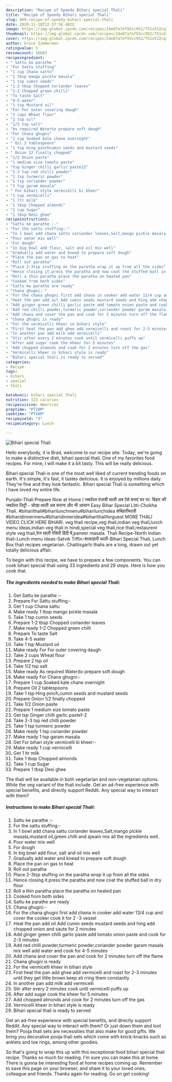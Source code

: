 ```yaml
---
description: "Recipe of Speedy Bihari special Thali"
title: "Recipe of Speedy Bihari special Thali"
slug: 869-recipe-of-speedy-bihari-special-thali
date: 2020-11-18T22:37:56.482Z
image: https://img-global.cpcdn.com/recipes/24e87a7ef93cc952/751x532cq70/bihari-special-thali-recipe-main-photo.jpg
thumbnail: https://img-global.cpcdn.com/recipes/24e87a7ef93cc952/751x532cq70/bihari-special-thali-recipe-main-photo.jpg
cover: https://img-global.cpcdn.com/recipes/24e87a7ef93cc952/751x532cq70/bihari-special-thali-recipe-main-photo.jpg
author: Grace Zimmerman
ratingvalue: 5
reviewcount: 16683
recipeingredient:
- " Sattu ke parathe "
- "For Sattu stuffing"
- "1 cup Chana sattu"
- "1 tbsp mango pickle masala"
- "1 tsp cumin seeds"
- "1-2 tbsp Chopped coriander leaves"
- "1-2 Chopped green chilli"
- "To taste Salt"
- "4-5 water"
- "1 tsp Mustard oil"
- "For For outer covering daugh"
- "2 cups Wheat flour"
- "2 tsp oil"
- "1/2 tsp salt"
- "As required Waterto prepare soft dough"
- "For Chana ghugni"
- "1 cup Soaked kale chane overnight"
- " Oil 2 tablespoons"
- "1 tsp Hing pinchcumin seeds and mustard seeds"
- " Onion 12 finally chopped"
- "1/2 Onion paste"
- "1 medium size tomato paste"
- "tsp Ginger chilli garlic paste12"
- "2-3 tsp red chilli powder"
- "1 tsp turmeric powder"
- "1 tsp coriander powder"
- "1 tsp garam masala"
- " For bihari style vermicelli ki kheer"
- "1 cup vermicelli"
- "1 ltr milk"
- "1 tbsp Chopped almonds"
- "1 cup Sugar"
- "1 tbsp Desi ghee"
recipeinstructions:
- "Sattu ke parathe :-"
- "For the sattu stuffing:-"
- "In 1 bowl add chana sattu coriander leaves,Salt,mango pickle masala,mustard oil,green chilli and ajwain mix all the ingredients well."
- "Pour water mix well"
- "For dough"
- "In big bowl add flour, salt and oil mix well"
- "Gradually add water and knead to prepare soft dough"
- "Place the pan on gas to heat"
- "Roll out paratha"
- "Place 2-3tsp stuffing on the paratha wrap it up from all the sides"
- "Hence closing it.press the paratha and now coat the stuffed ball in dry flour"
- "Roll a thin paratha place the paratha on heated pan"
- "Cooked from both sides"
- "Sattu ke parathe are ready"
- "Chana ghugni:-"
- "For the chana ghugni first add chana in cooker add water 13/4 cup and cover the cooker cook it for 2 -3 vessel"
- "Heat the pan add oil Add cumin seeds mustard seeds and hing add chopped onion and saute for 2 minutes"
- "Add ginger green chilli garlic paste add tomato onion paste and cook for 2-3 minutes"
- "Add red chilli powder,turmeric powder,coriander powder garam masala mix well add water and cook for 4-5 minutes"
- "Add chana and cover the pan and cook for 2 minutes turn off the flame"
- "Chana ghugni is ready"
- "For the vermicelli kheer in bihari style"
- "First heat the pan add ghee add vermicelli and roast for 2-3 minutes until they get little brown keep sti rring them constantly"
- "In another pan add milk add vermicelli"
- "Stir after every 2 minutes cook until vermicelli puffs up"
- "After add sugar cook the kheer for 5 minutes"
- "Add chopped almonds and cook for 2 minutes turn off the gas"
- "Vermicelli kheer in bihari style is ready"
- "Bihari special thali is ready to served"
categories:
- Recipe
tags:
- bihari
- special
- thali

katakunci: bihari special thali 
nutrition: 123 calories
recipecuisine: American
preptime: "PT28M"
cooktime: "PT49M"
recipeyield: "3"
recipecategory: Lunch

---
```



![Bihari special Thali](https://img-global.cpcdn.com/recipes/24e87a7ef93cc952/751x532cq70/bihari-special-thali-recipe-main-photo.jpg)

Hello everybody, it is Brad, welcome to our recipe site. Today, we're going to make a distinctive dish, bihari special thali. One of my favorites food recipes. For mine, I will make it a bit tasty. This will be really delicious.

Bihari special Thali is one of the most well liked of current trending foods on earth. It's simple, it's fast, it tastes delicious. It is enjoyed by millions daily. They're fine and they look fantastic. Bihari special Thali is something which I have loved my entire life.

Punjabi-Thali Prepare Now at Home I जबर्दस्त पंजाबी थाली अब ऐसे बनाएं घर पर. बिहार की जबर्दस्त लिट्टी - चोखा थाली अब बनाना और भी आसान Easy Bihar Special Litti-Chokha Thali. #biharithali#biharilunchmenu#biharilunchidea #बिहारीथाली #biharidinnermenu#biharidinneridea#biharithaliforguest MORE THALI VIDEO CLICK HERE BIHARI. veg thali recipe,veg thali,indian veg thali,lunch menu ideas,indian veg thali in hindi,special veg thali,rice thali,restaurent style veg thali,वेज थाली रेसिपी हिंदी में,paneer masala. Thali Recipe-North indian thali-Lunch menu ideas-Satvik Tiffin-शाकाहारी थाली-Bihari Special Thali, Lunch Box thali recipes vegetarian. Chattisgarhi thalis are a long, drawn out yet totally delicious affair.


To begin with this recipe, we have to prepare a few components. You can cook bihari special thali using 33 ingredients and 29 steps. Here is how you cook that.

<!--inarticleads1-->

##### The ingredients needed to make Bihari special Thali:

1. Get  Sattu ke parathe :-
1. Prepare For Sattu stuffing:-
1. Get 1 cup Chana sattu
1. Make ready 1 tbsp mango pickle masala
1. Take 1 tsp cumin seeds
1. Prepare 1-2 tbsp Chopped coriander leaves
1. Make ready 1-2 Chopped green chilli
1. Prepare To taste Salt
1. Take 4-5 water
1. Take 1 tsp Mustard oil
1. Make ready For For outer covering daugh
1. Take 2 cups Wheat flour
1. Prepare 2 tsp oil
1. Take 1/2 tsp salt
1. Make ready As required Water(to prepare soft dough
1. Make ready For Chana ghugni:-
1. Prepare 1 cup Soaked kale chane overnight
1. Prepare  Oil 2 tablespoons
1. Take 1 tsp Hing pinch,cumin seeds and mustard seeds
1. Prepare  Onion 1/2 finally chopped
1. Take 1/2 Onion paste
1. Prepare 1 medium size tomato paste
1. Get tsp Ginger chilli garlic paste1-2
1. Take 2-3 tsp red chilli powder
1. Take 1 tsp turmeric powder
1. Make ready 1 tsp coriander powder
1. Make ready 1 tsp garam masala
1. Get  For bihari style vermicelli ki kheer:-
1. Make ready 1 cup vermicelli
1. Get 1 ltr milk
1. Take 1 tbsp Chopped almonds
1. Take 1 cup Sugar
1. Prepare 1 tbsp Desi ghee


The thali will be available in both vegetarian and non-vegetarian options. While the veg variant of the thali include. Get an ad-free experience with special benefits, and directly support Reddit. Any special way to interact with them? 

<!--inarticleads2-->

##### Instructions to make Bihari special Thali:

1. Sattu ke parathe :-
1. For the sattu stuffing:-
1. In 1 bowl add chana sattu coriander leaves,Salt,mango pickle masala,mustard oil,green chilli and ajwain mix all the ingredients well.
1. Pour water mix well
1. For dough
1. In big bowl add flour, salt and oil mix well
1. Gradually add water and knead to prepare soft dough
1. Place the pan on gas to heat
1. Roll out paratha
1. Place 2-3tsp stuffing on the paratha wrap it up from all the sides
1. Hence closing it.press the paratha and now coat the stuffed ball in dry flour
1. Roll a thin paratha place the paratha on heated pan
1. Cooked from both sides
1. Sattu ke parathe are ready
1. Chana ghugni:-
1. For the chana ghugni first add chana in cooker add water 13/4 cup and cover the cooker cook it for 2 -3 vessel
1. Heat the pan add oil Add cumin seeds mustard seeds and hing add chopped onion and saute for 2 minutes
1. Add ginger green chilli garlic paste add tomato onion paste and cook for 2-3 minutes
1. Add red chilli powder,turmeric powder,coriander powder garam masala mix well add water and cook for 4-5 minutes
1. Add chana and cover the pan and cook for 2 minutes turn off the flame
1. Chana ghugni is ready
1. For the vermicelli kheer in bihari style
1. First heat the pan add ghee add vermicelli and roast for 2-3 minutes until they get little brown keep sti rring them constantly
1. In another pan add milk add vermicelli
1. Stir after every 2 minutes cook until vermicelli puffs up
1. After add sugar cook the kheer for 5 minutes
1. Add chopped almonds and cook for 2 minutes turn off the gas
1. Vermicelli kheer in bihari style is ready
1. Bihari special thali is ready to served


Get an ad-free experience with special benefits, and directly support Reddit. Any special way to interact with them? Or just down them and loot them? Pooja thali sets are necessities that also make for good gifts. We bring you decorative pooja thali sets which come with knick-knacks such as anklets and toe rings, among other goodies. 

So that's going to wrap this up with this exceptional food bihari special thali recipe. Thanks so much for reading. I'm sure you can make this at home. There is gonna be interesting food at home recipes coming up. Remember to save this page on your browser, and share it to your loved ones, colleague and friends. Thanks again for reading. Go on get cooking!
